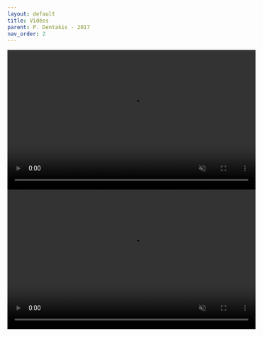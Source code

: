 ```yaml
---
layout: default
title: Vidéos
parent: P. Dentakis - 2017
nav_order: 2
---
```



<!-- Balise `video` -->

<video width="560" height="315" controls playsinline autoplay muted>
  <source type="video/mp4" src="../assets/videos/den17_video1_aefestival.mp4">
</video>


<video width="560" height="315" controls playsinline autoplay muted>
  <source type="video/mp4" src="../assets/videos/den17_video2_aefestival.mp4">
</video>

<!--balise iframe Youtube

<iframe width="560" height="315" src="https://www.youtube.com/embed/0MvHUmcq1js" title="YouTube video player" frameborder="0" allow="accelerometer; autoplay; clipboard-write; encrypted-media; gyroscope; picture-in-picture" allowfullscreen></iframe>

<iframe width="560" height="315" src="https://www.youtube.com/embed/pxFFB3pm3s4&t=1s" title="YouTube video player" frameborder="0" allow="accelerometer; autoplay; clipboard-write; encrypted-media; gyroscope; picture-in-picture" allowfullscreen></iframe>
-->

<!--balise iframe vidéo téléchargée

<iframe width="560" height="315" src="../assets/videos/den17_video1_aefestival.mp4" title="YouTube video player" frameborder="0" allow="accelerometer; autoplay; clipboard-write; encrypted-media; gyroscope; picture-in-picture" allowfullscreen></iframe

<iframe width="560" height="315" src="../assets/videos/den17_video2_aefestival.mp4" title="YouTube video player" frameborder="0" allow="accelerometer; autoplay; clipboard-write; encrypted-media; gyroscope; picture-in-picture" allowfullscreen></iframe>
-->
